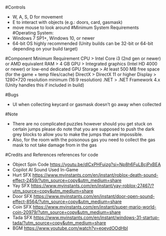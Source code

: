 
#Controls
- W, A, S, D for movement 
- E to interact with objects (e.g.: doors, card, gasmask) 
- move mouse to look around 
#Minimum System Requirements
#Operating System:
-	Windows 7 SP1+, Windows 10, or newer
-	64-bit OS highly recommended (Unity builds can be 32-bit or 64-bit depending on your build target)

#Component	Minimum Requirement
CPU	> Intel Core i3 (2nd gen or newer) or AMD equivalent
RAM	> 4 GB
GPU	> Integrated graphics (Intel HD 4000 or newer) or low-end dedicated GPU
Storage >	At least 500 MB free space (for the game + temp files/cache)
DirectX >	DirectX 11 or higher
Display >	1280×720 resolution minimum (16:9 resolution)
.NET > .NET Framework 4.x (Unity handles this if included in build)

#Bugs
-	UI when collecting keycard or gasmask doesn’t go away when collected
  
#Note
- There are no complicated puzzles however should you get stuck on certain jumps please do note that you are supposed to push the dark grey blocks to allow you to make the jumps that are impossible. 
- Also, for the room with the poisonous gas you need to collect the gas mask to not take damage from in the gas

#Credits and References
references for code 
-	Object Spin Code https://youtu.be/dlCxPHFujzg?si=Np8h6FuLBcjPxBEA 
-	Copilot AI
Sound Used In-Game
-	Hurt SFX https://www.myinstants.com/en/instant/roblox-death-sound-effect-2459/?utm_source=copy&utm_medium=share 
-	Yay SFX https://www.myinstants.com/en/instant/yay-roblox-27467/?utm_source=copy&utm_medium=share 
-	Door SFX https://www.myinstants.com/en/instant/door-open-sound-effect-8564/?utm_source=copy&utm_medium=share 
-	Coin SFX https://www.myinstants.com/en/instant/super-mario-world-coin-20979/?utm_source=copy&utm_medium=share 
-	Tada SFX https://www.myinstants.com/en/instant/windows-31-startup-tada/?utm_source=copy&utm_medium=share 
-	BGM https://www.youtube.com/watch?v=eoevdOOdHbI

